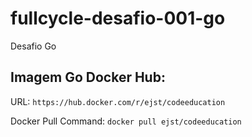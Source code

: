 # fullcycle-desafio-001-go
Desafio Go

## Imagem Go Docker Hub:

URL: ```https://hub.docker.com/r/ejst/codeeducation```

Docker Pull Command: ``docker pull ejst/codeeducation``
